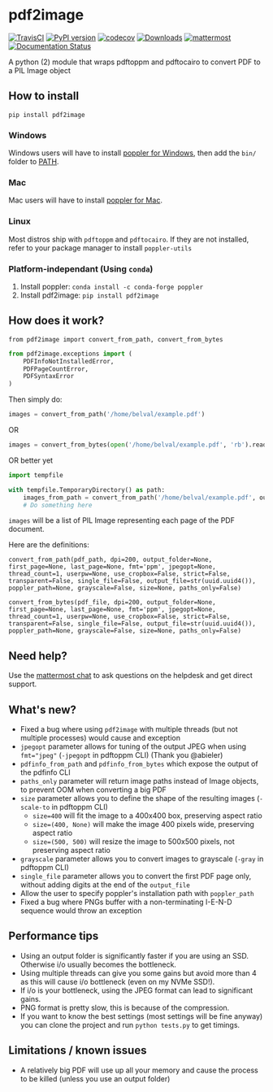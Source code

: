 # pdf2image
[![TravisCI](https://travis-ci.org/Belval/pdf2image.svg?branch=master)](https://travis-ci.org/Belval/pdf2image) [![PyPI version](https://badge.fury.io/py/pdf2image.svg)](https://badge.fury.io/py/pdf2image) [![codecov](https://codecov.io/gh/Belval/pdf2image/branch/master/graph/badge.svg)](https://codecov.io/gh/Belval/pdf2image) [![Downloads](https://pepy.tech/badge/pdf2image/month)](https://pepy.tech/project/pdf2image) [![mattermost](https://img.shields.io/badge/help-mattermost-blue)](https://mattermost.belval.org/signup_user_complete/?id=3anaj34563rqjg4xm5tdcmu7qa) [![Documentation Status](https://readthedocs.org/projects/pdf2image/badge/?version=latest)](https://pdf2image.readthedocs.io/en/latest/?badge=latest)

A python (2) module that wraps pdftoppm and pdftocairo to convert PDF to a PIL Image object

## How to install

`pip install pdf2image`

### Windows

Windows users will have to install [poppler for Windows](http://blog.alivate.com.au/poppler-windows/), then add the `bin/` folder to [PATH](https://www.architectryan.com/2018/03/17/add-to-the-path-on-windows-10/).

### Mac

Mac users will have to install [poppler for Mac](http://macappstore.org/poppler/).

### Linux

Most distros ship with `pdftoppm` and `pdftocairo`. If they are not installed, refer to your package manager to install `poppler-utils`

### Platform-independant (Using `conda`)

1. Install poppler: `conda install -c conda-forge poppler`
2. Install pdf2image: `pip install pdf2image`

## How does it work?

`from pdf2image import convert_from_path, convert_from_bytes`

```py
from pdf2image.exceptions import (
    PDFInfoNotInstalledError,
    PDFPageCountError,
    PDFSyntaxError
)
```

Then simply do:

```py
images = convert_from_path('/home/belval/example.pdf')
```

OR

```py
images = convert_from_bytes(open('/home/belval/example.pdf', 'rb').read())
```

OR better yet

```py
import tempfile

with tempfile.TemporaryDirectory() as path:
    images_from_path = convert_from_path('/home/belval/example.pdf', output_folder=path)
    # Do something here
```

`images` will be a list of PIL Image representing each page of the PDF document.

Here are the definitions:

`convert_from_path(pdf_path, dpi=200, output_folder=None, first_page=None, last_page=None, fmt='ppm', jpegopt=None, thread_count=1, userpw=None, use_cropbox=False, strict=False, transparent=False, single_file=False, output_file=str(uuid.uuid4()), poppler_path=None, grayscale=False, size=None, paths_only=False)`

`convert_from_bytes(pdf_file, dpi=200, output_folder=None, first_page=None, last_page=None, fmt='ppm', jpegopt=None, thread_count=1, userpw=None, use_cropbox=False, strict=False, transparent=False, single_file=False, output_file=str(uuid.uuid4()), poppler_path=None, grayscale=False, size=None, paths_only=False)`

## Need help?

Use the [mattermost chat](https://mattermost.belval.org/signup_user_complete/?id=3anaj34563rqjg4xm5tdcmu7qa) to ask questions on the helpdesk and get direct support.

## What's new?

- Fixed a bug where using `pdf2image` with multiple threads (but not multiple processes) would cause and exception
- `jpegopt` parameter allows for tuning of the output JPEG when using `fmt="jpeg"` (`-jpegopt` in pdftoppm CLI) (Thank you @abieler)
- `pdfinfo_from_path` and `pdfinfo_from_bytes` which expose the output of the pdfinfo CLI
- `paths_only` parameter will return image paths instead of Image objects, to prevent OOM when converting a big PDF
- `size` parameter allows you to define the shape of the resulting images (`-scale-to` in pdftoppm CLI)
    - `size=400` will fit the image to a 400x400 box, preserving aspect ratio
    - `size=(400, None)` will make the image 400 pixels wide, preserving aspect ratio
    - `size=(500, 500)` will resize the image to 500x500 pixels, not preserving aspect ratio
- `grayscale` parameter allows you to convert images to grayscale (`-gray` in pdftoppm CLI)
- `single_file` parameter allows you to convert the first PDF page only, without adding digits at the end of the `output_file`
- Allow the user to specify poppler's installation path with `poppler_path`
- Fixed a bug where PNGs buffer with a non-terminating I-E-N-D sequence would throw an exception

## Performance tips

- Using an output folder is significantly faster if you are using an SSD. Otherwise i/o usually becomes the bottleneck.
- Using multiple threads can give you some gains but avoid more than 4 as this will cause i/o bottleneck (even on my NVMe SSD!).
- If i/o is your bottleneck, using the JPEG format can lead to significant gains.
- PNG format is pretty slow, this is because of the compression.
- If you want to know the best settings (most settings will be fine anyway) you can clone the project and run `python tests.py` to get timings.

## Limitations / known issues

- A relatively big PDF will use up all your memory and cause the process to be killed (unless you use an output folder)
